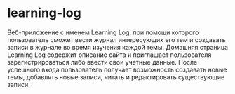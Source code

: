 # learning-log

Веб-приложение с именем Learning Log, при помощи которого
пользователь сможет вести журнал интересующих его тем и создавать записи
в журнале во время изучения каждой темы. Домашняя страница Learning Log
содержит описание сайта и приглашает пользователя зарегистрироваться
либо ввести свои учетные данные. После успешного входа пользователь получает возможность создавать новые темы, добавлять новые записи, читать
и редактировать существующие записи.
